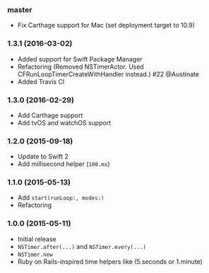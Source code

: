 ### master

- Fix Carthage support for Mac (set deployment target to 10.9)

### 1.3.1 (2016-03-02)

- Added support for Swift Package Manager
- Refactoring (Removed NSTimerActor. Used CFRunLoopTimerCreateWithHandler instead.) #22 @Austinate
- Added Travis CI

### 1.3.0 (2016-02-29)

- Add Carthage support
- Add tvOS and watchOS support

### 1.2.0 (2015-09-18)

- Update to Swift 2
- Add millisecond helper (`100.ms`)

### 1.1.0 (2015-05-13)

- Add `start(runLoop:, modes:)`
- Refactoring

### 1.0.0 (2015-05-11)

- Initial release
- `NSTimer.after(...)` and `NSTimer.every(...)`
- `NSTimer.new`
- Ruby on Rails-inspired time helpers like (5.seconds or 1.minute)